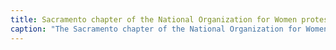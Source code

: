 ```yaml
---
title: Sacramento chapter of the National Organization for Women protest
caption: "The Sacramento chapter of the National Organization for Women picketed the Sacramento Republican headquarters protesting in reaction to news that President Ronald Reagan intended to reverse pro-choice abortion policies. Photographer: Michael Williamson. Courtesy of University of Connecticut Library."
---
```

